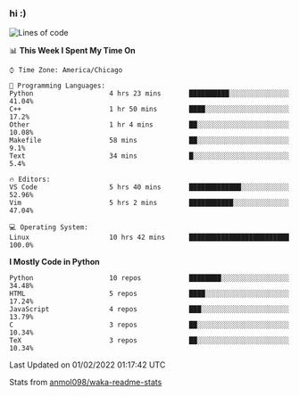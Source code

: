 ### hi :)

<!--START_SECTION:waka-->
![Lines of code](https://img.shields.io/badge/From%20Hello%20World%20I%27ve%20Written-465%20Thousand%20lines%20of%20code-blue)

📊 **This Week I Spent My Time On** 

```text
⌚︎ Time Zone: America/Chicago

💬 Programming Languages: 
Python                   4 hrs 23 mins       ██████████░░░░░░░░░░░░░░░   41.04% 
C++                      1 hr 50 mins        ████░░░░░░░░░░░░░░░░░░░░░   17.2% 
Other                    1 hr 4 mins         ██░░░░░░░░░░░░░░░░░░░░░░░   10.08% 
Makefile                 58 mins             ██░░░░░░░░░░░░░░░░░░░░░░░   9.1% 
Text                     34 mins             █░░░░░░░░░░░░░░░░░░░░░░░░   5.4%

🔥 Editors: 
VS Code                  5 hrs 40 mins       █████████████░░░░░░░░░░░░   52.96% 
Vim                      5 hrs 2 mins        ███████████░░░░░░░░░░░░░░   47.04%

💻 Operating System: 
Linux                    10 hrs 42 mins      █████████████████████████   100.0%

```

**I Mostly Code in Python** 

```text
Python                   10 repos            ████████░░░░░░░░░░░░░░░░░   34.48% 
HTML                     5 repos             ████░░░░░░░░░░░░░░░░░░░░░   17.24% 
JavaScript               4 repos             ███░░░░░░░░░░░░░░░░░░░░░░   13.79% 
C                        3 repos             ██░░░░░░░░░░░░░░░░░░░░░░░   10.34% 
TeX                      3 repos             ██░░░░░░░░░░░░░░░░░░░░░░░   10.34%

```



 Last Updated on 01/02/2022 01:17:42 UTC
<!--END_SECTION:waka-->

Stats from [anmol098/waka-readme-stats](https://github.com/anmol098/waka-readme-stats)